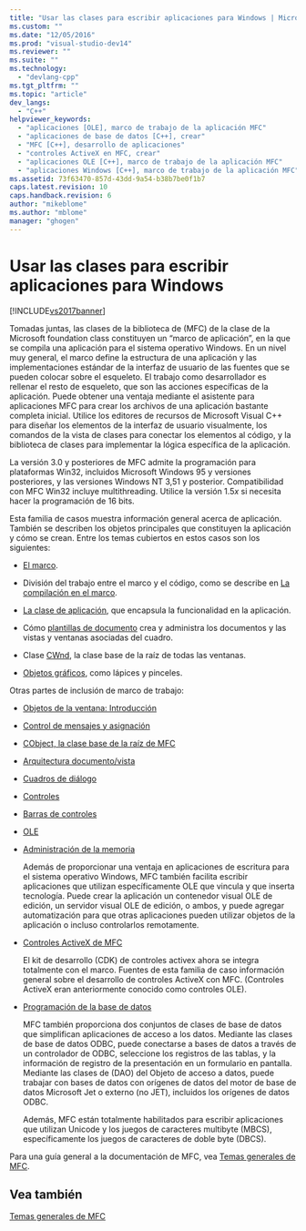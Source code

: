 ```yaml
---
title: "Usar las clases para escribir aplicaciones para Windows | Microsoft Docs"
ms.custom: ""
ms.date: "12/05/2016"
ms.prod: "visual-studio-dev14"
ms.reviewer: ""
ms.suite: ""
ms.technology: 
  - "devlang-cpp"
ms.tgt_pltfrm: ""
ms.topic: "article"
dev_langs: 
  - "C++"
helpviewer_keywords: 
  - "aplicaciones [OLE], marco de trabajo de la aplicación MFC"
  - "aplicaciones de base de datos [C++], crear"
  - "MFC [C++], desarrollo de aplicaciones"
  - "controles ActiveX en MFC, crear"
  - "aplicaciones OLE [C++], marco de trabajo de la aplicación MFC"
  - "aplicaciones Windows [C++], marco de trabajo de la aplicación MFC"
ms.assetid: 73f63470-857d-43dd-9a54-b38b7be0f1b7
caps.latest.revision: 10
caps.handback.revision: 6
author: "mikeblome"
ms.author: "mblome"
manager: "ghogen"
---
```

# Usar las clases para escribir aplicaciones para Windows
[!INCLUDE[vs2017banner](../assembler/inline/includes/vs2017banner.md)]

Tomadas juntas, las clases de la biblioteca de \(MFC\) de la clase de la Microsoft foundation class constituyen un “marco de aplicación”, en la que se compila una aplicación para el sistema operativo Windows.  En un nivel muy general, el marco define la estructura de una aplicación y las implementaciones estándar de la interfaz de usuario de las fuentes que se pueden colocar sobre el esqueleto.  El trabajo como desarrollador es rellenar el resto de esqueleto, que son las acciones específicas de la aplicación.  Puede obtener una ventaja mediante el asistente para aplicaciones MFC para crear los archivos de una aplicación bastante completa inicial.  Utilice los editores de recursos de Microsoft Visual C\+\+ para diseñar los elementos de la interfaz de usuario visualmente, los comandos de la vista de clases para conectar los elementos al código, y la biblioteca de clases para implementar la lógica específica de la aplicación.  
  
 La versión 3.0 y posteriores de MFC admite la programación para plataformas Win32, incluidos Microsoft Windows 95 y versiones posteriores, y las versiones Windows NT 3,51 y posterior.  Compatibilidad con MFC Win32 incluye multithreading.  Utilice la versión 1.5*x* si necesita hacer la programación de 16 bits.  
  
 Esta familia de casos muestra información general acerca de aplicación.  También se describen los objetos principales que constituyen la aplicación y cómo se crean.  Entre los temas cubiertos en estos casos son los siguientes:  
  
-   [El marco](../mfc/framework-mfc.md).  
  
-   División del trabajo entre el marco y el código, como se describe en [La compilación en el marco](../mfc/building-on-the-framework.md).  
  
-   [La clase de aplicación](../mfc/cwinapp-the-application-class.md), que encapsula la funcionalidad en la aplicación.  
  
-   Cómo [plantillas de documento](../mfc/document-templates-and-the-document-view-creation-process.md) crea y administra los documentos y las vistas y ventanas asociadas del cuadro.  
  
-   Clase [CWnd](../mfc/window-objects.md), la clase base de la raíz de todas las ventanas.  
  
-   [Objetos gráficos](../mfc/graphic-objects.md), como lápices y pinceles.  
  
 Otras partes de inclusión de marco de trabajo:  
  
-   [Objetos de la ventana: Introducción](../mfc/window-objects.md)  
  
-   [Control de mensajes y asignación](../mfc/message-handling-and-mapping.md)  
  
-   [CObject, la clase base de la raíz de MFC](../mfc/using-cobject.md)  
  
-   [Arquitectura documento\/vista](../mfc/document-view-architecture.md)  
  
-   [Cuadros de diálogo](../mfc/dialog-boxes.md)  
  
-   [Controles](../mfc/controls-mfc.md)  
  
-   [Barras de controles](../mfc/control-bars.md)  
  
-   [OLE](../mfc/ole-in-mfc.md)  
  
-   [Administración de la memoria](../mfc/memory-management.md)  
  
     Además de proporcionar una ventaja en aplicaciones de escritura para el sistema operativo Windows, MFC también facilita escribir aplicaciones que utilizan específicamente OLE que vincula y que inserta tecnología.  Puede crear la aplicación un contenedor visual OLE de edición, un servidor visual OLE de edición, o ambos, y puede agregar automatización para que otras aplicaciones pueden utilizar objetos de la aplicación o incluso controlarlos remotamente.  
  
-   [Controles ActiveX de MFC](../mfc/mfc-activex-controls.md)  
  
     El kit de desarrollo \(CDK\) de controles activex ahora se integra totalmente con el marco.  Fuentes de esta familia de caso información general sobre el desarrollo de controles ActiveX con MFC. \(Controles ActiveX eran anteriormente conocido como controles OLE\).  
  
-   [Programación de la base de datos](../data/data-access-programming-mfc-atl.md)  
  
     MFC también proporciona dos conjuntos de clases de base de datos que simplifican aplicaciones de acceso a los datos.  Mediante las clases de base de datos ODBC, puede conectarse a bases de datos a través de un controlador de ODBC, seleccione los registros de las tablas, y la información de registro de la presentación en un formulario en pantalla.  Mediante las clases de \(DAO\) del Objeto de acceso a datos, puede trabajar con bases de datos con orígenes de datos del motor de base de datos Microsoft Jet o externo \(no JET\), incluidos los orígenes de datos ODBC.  
  
     Además, MFC están totalmente habilitados para escribir aplicaciones que utilizan Unicode y los juegos de caracteres multibyte \(MBCS\), específicamente los juegos de caracteres de doble byte \(DBCS\).  
  
 Para una guía general a la documentación de MFC, vea [Temas generales de MFC](../mfc/general-mfc-topics.md).  
  
## Vea también  
 [Temas generales de MFC](../mfc/general-mfc-topics.md)